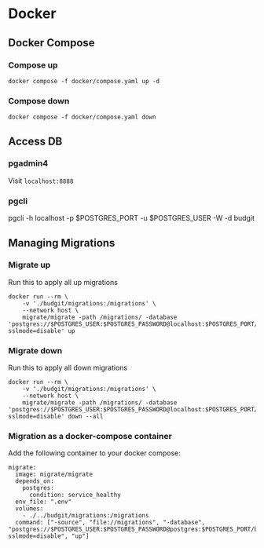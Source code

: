 # Docker

## Docker Compose

### Compose up

```
docker compose -f docker/compose.yaml up -d
```

### Compose down

```
docker compose -f docker/compose.yaml down
```

## Access DB

### pgadmin4

Visit `localhost:8888`

### pgcli

pgcli -h localhost -p $POSTGRES_PORT -u $POSTGRES_USER -W -d budgit

## Managing Migrations

### Migrate up

Run this to apply all up migrations
```
docker run --rm \
    -v './budgit/migrations:/migrations' \
    --network host \
    migrate/migrate -path /migrations/ -database 'postgres://$POSTGRES_USER:$POSTGRES_PASSWORD@localhost:$POSTGRES_PORT/budgit?sslmode=disable' up
```

### Migrate down

Run this to apply all down migrations
```
docker run --rm \
    -v './budgit/migrations:/migrations' \
    --network host \
    migrate/migrate -path /migrations/ -database 'postgres://$POSTGRES_USER:$POSTGRES_PASSWORD@localhost:$POSTGRES_PORT/budgit?sslmode=disable' down --all
```

### Migration as a docker-compose container

Add the following container to your docker compose:
```
migrate:
  image: migrate/migrate
  depends_on:
    postgres:
      condition: service_healthy
  env_file: ".env"
  volumes:
    - ./../budgit/migrations:/migrations
  command: ["-source", "file://migrations", "-database",  "postgres://$POSTGRES_USER:$POSTGRES_PASSWORD@postgres:$POSTGRES_PORT/budgit?sslmode=disable", "up"]
```